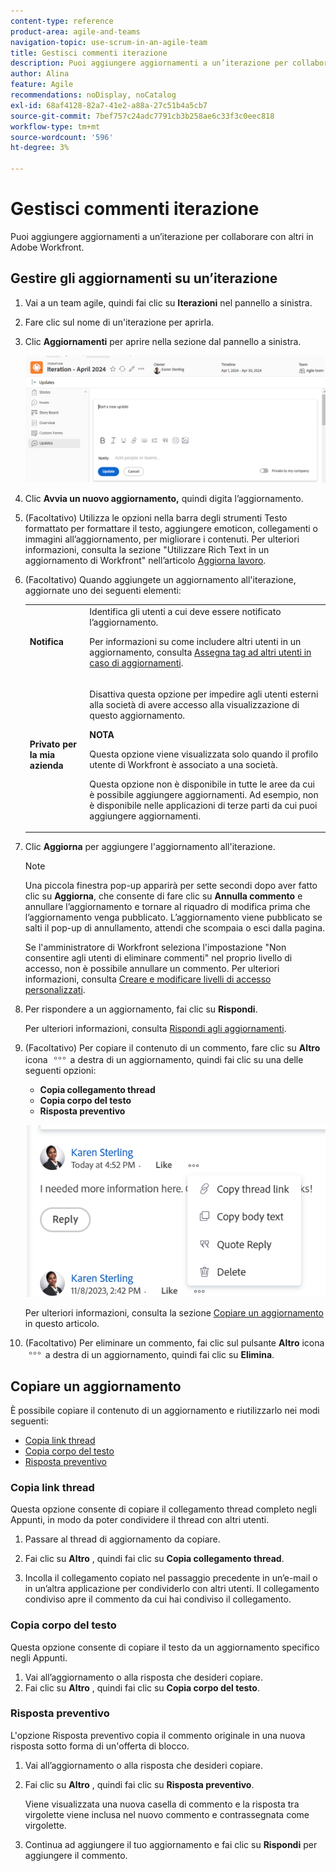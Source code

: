 ```yaml
---
content-type: reference
product-area: agile-and-teams
navigation-topic: use-scrum-in-an-agile-team
title: Gestisci commenti iterazione
description: Puoi aggiungere aggiornamenti a un’iterazione per collaborare con altri in Adobe Workfront.
author: Alina
feature: Agile
recommendations: noDisplay, noCatalog
exl-id: 68af4128-82a7-41e2-a88a-27c51b4a5cb7
source-git-commit: 7bef757c24adc7791cb3b258ae6c33f3c0eec818
workflow-type: tm+mt
source-wordcount: '596'
ht-degree: 3%

---
```


# Gestisci commenti iterazione

Puoi aggiungere aggiornamenti a un’iterazione per collaborare con altri in Adobe Workfront.

## Gestire gli aggiornamenti su un’iterazione

1. Vai a un team agile, quindi fai clic su **Iterazioni** nel pannello a sinistra.
1. Fare clic sul nome di un&#39;iterazione per aprirla.
1. Clic **Aggiornamenti** per aprire nella sezione dal pannello a sinistra.

   ![](assets/updates-section-in-iteration.png)
1. Clic **Avvia un nuovo aggiornamento,** quindi digita l’aggiornamento.
1. (Facoltativo) Utilizza le opzioni nella barra degli strumenti Testo formattato per formattare il testo, aggiungere emoticon, collegamenti o immagini all’aggiornamento, per migliorare i contenuti. Per ulteriori informazioni, consulta la sezione &quot;Utilizzare Rich Text in un aggiornamento di Workfront&quot; nell’articolo [Aggiorna lavoro](/help/quicksilver/workfront-basics/updating-work-items-and-viewing-updates/update-work.md).
1. (Facoltativo) Quando aggiungete un aggiornamento all&#39;iterazione, aggiornate uno dei seguenti elementi:

   <table style="table-layout:auto"> 
    <col> 
    <col> 
    <tbody> 
     <tr> 
      <td role="rowheader"><strong>Notifica</strong></td> 
      <td>Identifica gli utenti a cui deve essere notificato l’aggiornamento. <p>Per informazioni su come includere altri utenti in un aggiornamento, consulta <a href="/help/quicksilver/workfront-basics/updating-work-items-and-viewing-updates/tag-others-on-updates.md">Assegna tag ad altri utenti in caso di aggiornamenti</a>.</p></td> 
     </tr> 
     <tr> 
      <td role="rowheader"><strong>Privato per la mia azienda</strong></td> 
      <td> <p>Disattiva questa opzione per impedire agli utenti esterni alla società di avere accesso alla visualizzazione di questo aggiornamento.</p> 
      <p><b>NOTA</b></p>
      <p>Questa opzione viene visualizzata solo quando il profilo utente di Workfront è associato a una società.</p>
      <p>Questa opzione non è disponibile in tutte le aree da cui è possibile aggiungere aggiornamenti. Ad esempio, non è disponibile nelle applicazioni di terze parti da cui puoi aggiungere aggiornamenti. </p>
      </td> 
     </tr> 
    </tbody> 
   </table>

1. Clic **Aggiorna** per aggiungere l&#39;aggiornamento all&#39;iterazione.

   >[!NOTE]
   >
   >Una piccola finestra pop-up apparirà per sette secondi dopo aver fatto clic su **Aggiorna**, che consente di fare clic su **Annulla commento** e annullare l’aggiornamento e tornare al riquadro di modifica prima che l’aggiornamento venga pubblicato. L’aggiornamento viene pubblicato se salti il pop-up di annullamento, attendi che scompaia o esci dalla pagina.
   >
   >Se l&#39;amministratore di Workfront seleziona l&#39;impostazione &quot;Non consentire agli utenti di eliminare commenti&quot; nel proprio livello di accesso, non è possibile annullare un commento. Per ulteriori informazioni, consulta [Creare e modificare livelli di accesso personalizzati](/help/quicksilver/administration-and-setup/add-users/configure-and-grant-access/create-modify-access-levels.md).

1. Per rispondere a un aggiornamento, fai clic su **Rispondi**.

   Per ulteriori informazioni, consulta [Rispondi agli aggiornamenti](/help/quicksilver/workfront-basics/updating-work-items-and-viewing-updates/reply-to-updates.md).

1. (Facoltativo) Per copiare il contenuto di un commento, fare clic su **Altro** icona ![](assets/more-icon.png) a destra di un aggiornamento, quindi fai clic su una delle seguenti opzioni:

   * **Copia collegamento thread**
   * **Copia corpo del testo**
   * **Risposta preventivo**

   ![](assets/copy-comment-content-in-updates-section.png)

   Per ulteriori informazioni, consulta la sezione [Copiare un aggiornamento](#copy-an-update) in questo articolo.
1. (Facoltativo) Per eliminare un commento, fai clic sul pulsante **Altro** icona ![](assets/more-icon.png) a destra di un aggiornamento, quindi fai clic su **Elimina**.

## Copiare un aggiornamento

È possibile copiare il contenuto di un aggiornamento e riutilizzarlo nei modi seguenti:

* [Copia link thread](#copy-thread-link)
* [Copia corpo del testo](#copy-body-text)
* [Risposta preventivo](#quote-reply)

### Copia link thread

Questa opzione consente di copiare il collegamento thread completo negli Appunti, in modo da poter condividere il thread con altri utenti.

1. Passare al thread di aggiornamento da copiare.

1. Fai clic su **Altro** , quindi fai clic su **Copia collegamento thread**.

1. Incolla il collegamento copiato nel passaggio precedente in un’e-mail o in un’altra applicazione per condividerlo con altri utenti. Il collegamento condiviso apre il commento da cui hai condiviso il collegamento.

### Copia corpo del testo

Questa opzione consente di copiare il testo da un aggiornamento specifico negli Appunti.

1. Vai all’aggiornamento o alla risposta che desideri copiare.
1. Fai clic su **Altro** , quindi fai clic su **Copia corpo del testo**.

### Risposta preventivo

L&#39;opzione Risposta preventivo copia il commento originale in una nuova risposta sotto forma di un&#39;offerta di blocco.

1. Vai all’aggiornamento o alla risposta che desideri copiare.
1. Fai clic su **Altro** , quindi fai clic su **Risposta preventivo**.

   Viene visualizzata una nuova casella di commento e la risposta tra virgolette viene inclusa nel nuovo commento e contrassegnata come virgolette.

1. Continua ad aggiungere il tuo aggiornamento e fai clic su **Rispondi** per aggiungere il commento.
